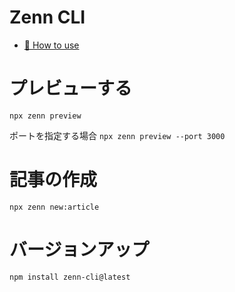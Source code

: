 # Zenn CLI

- [📘 How to use](https://zenn.dev/zenn/articles/zenn-cli-guide)

# プレビューする

`npx zenn preview`

ポートを指定する場合
`npx zenn preview --port 3000`

# 記事の作成

`npx zenn new:article`

# バージョンアップ

`npm install zenn-cli@latest`
